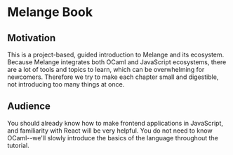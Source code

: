 # Melange Book

## Motivation

This is a project-based, guided introduction to Melange and its ecosystem.
Because Melange integrates both OCaml and JavaScript ecosystems, there are a lot
of tools and topics to learn, which can be overwhelming for newcomers. Therefore
we try to make each chapter small and digestible, not introducing too many
things at once.

## Audience

You should already know how to make frontend applications in JavaScript, and
familiarity with React will be very helpful. You do not need to know
OCaml--we'll slowly introduce the basics of the language throughout the
tutorial.
